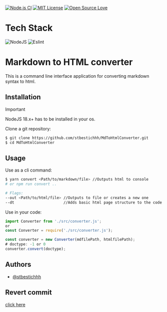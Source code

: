 [![Node.js CI](https://github.com/stbestichhh/Flowly-backend/actions/workflows/node.js.yml/badge.svg?branch=master)](https://github.com/stbestichhh/Flowly-backend/actions/workflows/node.js.yml)
[![MIT License](https://img.shields.io/badge/License-MIT-green.svg)](LICENSE)
[![Open Source Love](https://badges.frapsoft.com/os/v1/open-source.svg?v=103)](https://github.com/ellerbrock/open-source-badges/)

# Tech Stack
![NodeJS](https://img.shields.io/badge/Node.js-43853D?style=for-the-badge&logo=node.js&logoColor=white)
![Eslint](https://img.shields.io/badge/eslint-3A33D1?style=for-the-badge&logo=eslint&logoColor=white)

# Markdown to HTML converter
This is a command line interface application for converting markdown syntax to html.

## Installation


> [!IMPORTANT]
> NodeJS 18.x+ has to be installed in your os.

Clone a git repository:

```bash
$ git clone https://github.com/stbestichhh/MdToHtmlConverter.git
$ cd MdToHtmlConverter
```

## Usage

Use as a cli command:

```bash
$ yarn convert <Path/to/markdown/file> //Outputs html to console
# or npm run convert ..

# Flags:
--out <Path/to/html/file> //Outputs to file or creates a new one
--dt                      //Adds basic html page structure to the code
```

Use in your code:
```JavaScript
import Converter from './src/converter.js';
or
const Converter = require('./src/converter.js');

const converter = new Converter(mdfilePath, htmlfilePath);
# doctype: -1 or 0
converter.convert(doctype);
```

## Authors

- [@stbestichhh](https://www.github.com/stbestichhh)

## Revert commit

[click here](https://github.com/stbestichhh/MdToHtmlConverter/commit/2accdf51205bdd68e40f99c9c722360dc5ca04cf)

